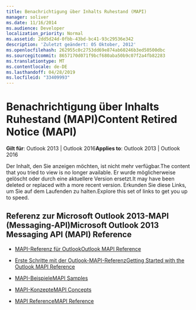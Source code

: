 ```yaml
---
title: Benachrichtigung über Inhalts Ruhestand (MAPI)
manager: soliver
ms.date: 11/16/2014
ms.audience: Developer
localization_priority: Normal
ms.assetid: 2dd5d24d-0fbb-43bd-bc41-93c29536e342
description: 'Zuletzt geändert: 05 Oktober, 2012'
ms.openlocfilehash: 262955c0c2753dd69e874ab60246b3ed50500dbc
ms.sourcegitcommit: 8657170d071f9bcf680aba50b9c07f2a4fb82283
ms.translationtype: MT
ms.contentlocale: de-DE
ms.lasthandoff: 04/28/2019
ms.locfileid: "33409993"
---
```

# <a name="content-retired-notice-mapi"></a><span data-ttu-id="8aa27-103">Benachrichtigung über Inhalts Ruhestand (MAPI)</span><span class="sxs-lookup"><span data-stu-id="8aa27-103">Content Retired Notice (MAPI)</span></span>


  
<span data-ttu-id="8aa27-104">**Gilt für**: Outlook 2013 | Outlook 2016</span><span class="sxs-lookup"><span data-stu-id="8aa27-104">**Applies to**: Outlook 2013 | Outlook 2016</span></span> 
  
<span data-ttu-id="8aa27-105">Der Inhalt, den Sie anzeigen möchten, ist nicht mehr verfügbar.</span><span class="sxs-lookup"><span data-stu-id="8aa27-105">The content that you tried to view is no longer available.</span></span> <span data-ttu-id="8aa27-106">Er wurde möglicherweise gelöscht oder durch eine aktuellere Version ersetzt.</span><span class="sxs-lookup"><span data-stu-id="8aa27-106">It may have been deleted or replaced with a more recent version.</span></span> <span data-ttu-id="8aa27-107">Erkunden Sie diese Links, um Sie auf dem Laufenden zu halten.</span><span class="sxs-lookup"><span data-stu-id="8aa27-107">Explore this set of links to get you up to speed.</span></span>
  
## <a name="microsoft-outlook-2013-messaging-api-mapi-reference"></a><span data-ttu-id="8aa27-108">Referenz zur Microsoft Outlook 2013-MAPI (Messaging-API)</span><span class="sxs-lookup"><span data-stu-id="8aa27-108">Microsoft Outlook 2013 Messaging API (MAPI) Reference</span></span>

- [<span data-ttu-id="8aa27-109">MAPI-Referenz für Outlook</span><span class="sxs-lookup"><span data-stu-id="8aa27-109">Outlook MAPI Reference</span></span>](outlook-mapi-reference.md)
    
- [<span data-ttu-id="8aa27-110">Erste Schritte mit der Outlook-MAPI-Referenz</span><span class="sxs-lookup"><span data-stu-id="8aa27-110">Getting Started with the Outlook MAPI Reference</span></span>](getting-started-with-the-outlook-mapi-reference.md)
    
- [<span data-ttu-id="8aa27-111">MAPI-Beispiele</span><span class="sxs-lookup"><span data-stu-id="8aa27-111">MAPI Samples</span></span>](mapi-samples.md)
    
- [<span data-ttu-id="8aa27-112">MAPI-Konzepte</span><span class="sxs-lookup"><span data-stu-id="8aa27-112">MAPI Concepts</span></span>](mapi-concepts.md)
    
- [<span data-ttu-id="8aa27-113">MAPI Reference</span><span class="sxs-lookup"><span data-stu-id="8aa27-113">MAPI Reference</span></span>](mapi-reference.md)
    

